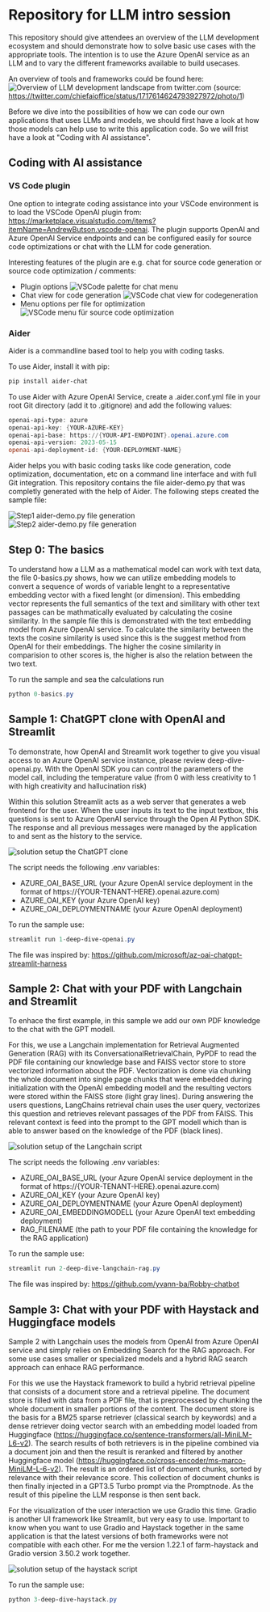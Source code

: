 # Repository for LLM intro session

This repository should give attendees an overview of the LLM development ecosystem and should demonstrate how to solve basic use cases with the appropriate tools. The intention is to use the Azure OpenAI service as an LLM and to vary the different frameworks available to build usecases.

An overview of tools and frameworks could be found here:
![Overview of LLM development landscape from twitter.com](https://pbs.twimg.com/media/F9YsiGQboAISlLm?format=jpg&name=large)
(source: <https://twitter.com/chiefaioffice/status/1717614624793927972/photo/1>)

Before we dive into the possibilities of how we can code our own applications that uses LLMs and models, we should first have a look at how those models can help use to write this application code. So we will frist have a look at "Coding with AI assistance".

## Coding with AI assistance

### VS Code plugin

One option to integrate coding assistance into your VSCode environment is to load the VSCode OpenAI plugin from:
<https://marketplace.visualstudio.com/items?itemName=AndrewButson.vscode-openai>. The plugin supports OpenAI and Azure OpenAI Service endpoints and can be configured easily for source code optimizations or chat with the LLM for code generation.

Interesting features of the plugin are e.g. chat for source code generation or source code optimization / comments:

- Plugin options
![VSCode palette for chat menu](./pictures/vscode-openai-palette.png)
- Chat view for code generation
![VSCode chat view for codegeneration](./pictures/vscode-openai-chat.png)
- Menu options per file for optimization
![VSCode menu für source code optimization](./pictures/vscode-openai-menu.png)

### Aider

Aider is a commandline based tool to help you with coding tasks.

To use Aider, install it with pip:

```powershell
pip install aider-chat
```

To use Aider with Azure OpenAI Service, create a .aider.conf.yml file in your root Git directory (add it to .gitignore)  and add the following values:

```powershell
openai-api-type: azure
openai-api-key: {YOUR-AZURE-KEY}
openai-api-base: https://{YOUR-API-ENDPOINT}.openai.azure.com
openai-api-version: 2023-05-15
openai-api-deployment-id: {YOUR-DEPLOYMENT-NAME}
```

Aider helps you with basic coding tasks like code generation, code optimization, documentation, etc on a command line interface and with full Git integration. This repository contains the file aider-demo.py that was completly generated with the help of Aider. The following steps created the sample file:

![Step1 aider-demo.py file generation](./pictures/aider-demo-1.png)
![Step2 aider-demo.py file generation](./pictures/aider-demo-2.png)

## Step 0: The basics

To understand how a LLM as a mathematical model can work with text data, the file 0-basics.py shows, how we can utilize embedding models to convert a sequence of words of variable lenght to a representative embedding vector with a fixed lenght (or dimension). This embedding vector represents the full semantics of the text and similitary with other text passages can be mathmatically evaluated by calculating the cosine similarity. In the sample file this is demonstrated with the text embedding model from Azure OpenAI service. To calculate the similarity between the texts the cosine similarity is used since this is the suggest method from OpenAI for their embeddings. The higher the cosine similarity in comparision to other scores is, the higher is also the relation between the two text.

To run the sample and sea the calculations run

```powershell
python 0-basics.py
```

## Sample 1: ChatGPT clone with OpenAI and Streamlit

To demonstrate, how OpenAI and Streamlit work together to give you visual access to an Azure OpenAI service instance, please review deep-dive-openai.py. With the OpenAI SDK you can control the parameters of the model call, including the temperature value (from 0 with less creativity to 1 with high creativity and hallucination risk)

Within this solution Streamlit acts as a web server that generates a web frontend for the user. When the user inputs its text to the input textbox, this questions is sent to Azure OpenAI service through the Open AI Python SDK. The response and all previous messages were managed by the application to and sent as the history to the service.

![solution setup the ChatGPT clone](./pictures/1-openai.drawio.png)

The script needs the following .env variables:

- AZURE_OAI_BASE_URL (your Azure OpenAI service deployment in the format of https://{YOUR-TENANT-HERE}.openai.azure.com)
- AZURE_OAI_KEY (your Azure OpenAI key)
- AZURE_OAI_DEPLOYMENTNAME (your Azure OpenAI deployment)

To run the sample use:

```powershell
streamlit run 1-deep-dive-openai.py
```

The file was inspired by: <https://github.com/microsoft/az-oai-chatgpt-streamlit-harness>

## Sample 2: Chat with your PDF with Langchain and Streamlit

To enhace the first example, in this sample we add our own PDF knowledge to the chat with the GPT modell.

For this, we use a Langchain implementation for Retrieval Augmented Generation (RAG) with its ConversationalRetrievalChain, PyPDF to read the PDF file containing our knowledge base and FAISS vector store to store vectorized information about the PDF. Vectorization is done via chunking the whole document into single page chunks that were embedded during initialization with the OpenAI embedding modell and the resulting vectors were stored within the FAISS store (light gray lines). During answering the users questions, LangChains retrieval chain uses the user query, vectorizes this question and retrieves relevant passages of the PDF from FAISS. This relevant context is feed into the prompt to the GPT modell which than is able to answer based on the knowledge of the PDF (black lines).

![solution setup of the Langchain script](./pictures/2-langchain.drawio.png)

The script needs the following .env variables:

- AZURE_OAI_BASE_URL (your Azure OpenAI service deployment in the format of https://{YOUR-TENANT-HERE}.openai.azure.com)
- AZURE_OAI_KEY (your Azure OpenAI key)
- AZURE_OAI_DEPLOYMENTNAME (your Azure OpenAI deployment)
- AZURE_OAI_EMBEDDINGMODELL (your Azure OpenAI text embedding deployment)
- RAG_FILENAME (the path to your PDF file containing the knowledge for the RAG application)

To run the sample use:

```powershell
streamlit run 2-deep-dive-langchain-rag.py
```

The file was inspired by: <https://github.com/yvann-ba/Robby-chatbot>

## Sample 3: Chat with your PDF with Haystack and Huggingface models

Sample 2 with Langchain uses the models from OpenAI from Azure OpenAI service and simply relies on Embedding Search for the RAG approach. For some use cases smaller or specialized models and a hybrid RAG search approach can enhace RAG performance.

For this we use the Haystack framework to build a hybrid retrieval pipeline that consists of a document store and a retrieval pipeline. The document store is filled with data from a PDF file, that is preprocessed by chunking the whole document in smaller portions of the content. The document store is the basis for a BM25 sparse retriever (classical search by keywords) and a dense retriever doing vector search with an embedding model loaded from Huggingface (<https://huggingface.co/sentence-transformers/all-MiniLM-L6-v2>). The search results of both retrievers is in the pipeline combined via a document join and then the result is reranked and filtered by another Huggingface model (<https://huggingface.co/cross-encoder/ms-marco-MiniLM-L-6-v2>). The result is an ordered list of document chunks, sorted by relevance with their relevance score. This collection of document chunks is then finally injected in a GPT3.5 Turbo prompt via the Promptnode. As the result of this pipeline the LLM response is then sent back.

For the visualization of the user interaction we use Gradio this time. Gradio is another UI framework like Streamlit, but very easy to use. Important to know when you want to use Gradio and Haystack together in the same application is that the latest versions of both frameworks were not compatible with each other. For me the version 1.22.1 of farm-haystack and Gradio version 3.50.2 work together.

![solution setup of the haystack script](./pictures/3-haystack.drawio.png)

To run the sample use:

```powershell
python 3-deep-dive-haystack.py
```
